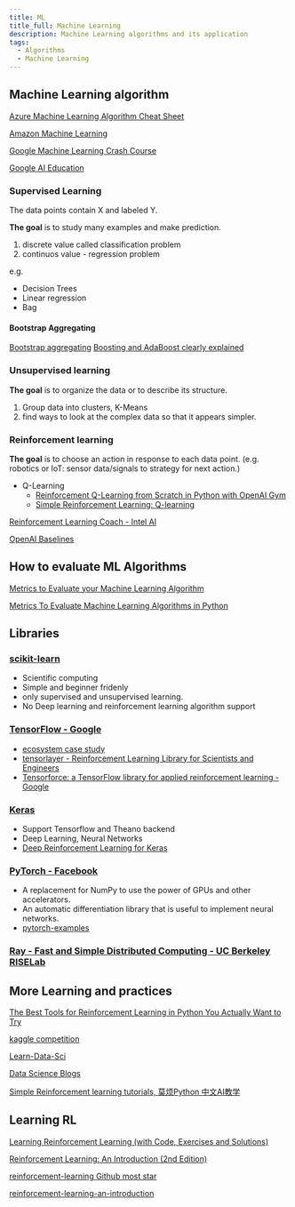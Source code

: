 ```yaml
---
title: ML
title_full: Machine Learning
description: Machine Learning algorithms and its application
tags:
  - Algorithms
  - Machine Learning
---
```


## Machine Learning algorithm

[Azure Machine Learning Algorithm Cheat Sheet](https://docs.microsoft.com/en-us/azure/machine-learning/algorithm-cheat-sheet)

[Amazon Machine Learning](https://docs.aws.amazon.com/machine-learning/latest/dg/what-is-amazon-machine-learning.html)

[Google Machine Learning Crash Course](https://developers.google.com/machine-learning/crash-course)

[Google AI Education](https://ai.google/education/)

### Supervised Learning

The data points contain X and labeled Y.

**The goal** is to study many examples and make prediction.

1. discrete value called classification problem
2. continuos value - regression problem

e.g.

* Decision Trees
* Linear regression
* Bag

#### Bootstrap Aggregating

[Bootstrap aggregating](https://en.wikipedia.org/wiki/Bootstrap_aggregating)
[Boosting and AdaBoost clearly explained](https://towardsdatascience.com/boosting-and-adaboost-clearly-explained-856e21152d3e)

### Unsupervised learning

**The goal** is to organize the data or to describe its structure.

1. Group data into clusters, K-Means
2. find ways to look at the complex data so that it appears simpler.

### Reinforcement learning

**The goal** is to choose an action in response to each data point.
(e.g. robotics or IoT: sensor data/signals to strategy for next action.)

* Q-Learning
  * [Reinforcement Q-Learning from Scratch in Python with OpenAI Gym](https://www.learndatasci.com/tutorials/reinforcement-q-learning-scratch-python-openai-gym/)
  * [Simple Reinforcement Learning: Q-learning](https://towardsdatascience.com/simple-reinforcement-learning-q-learning-fcddc4b6fe56)

[Reinforcement Learning Coach - Intel AI](https://github.com/IntelLabs/coach)

[OpenAI Baselines](https://github.com/openai/baselines)

## How to evaluate ML Algorithms

[Metrics to Evaluate your Machine Learning Algorithm](https://towardsdatascience.com/metrics-to-evaluate-your-machine-learning-algorithm-f10ba6e38234)

[Metrics To Evaluate Machine Learning Algorithms in Python](https://machinelearningmastery.com/metrics-evaluate-machine-learning-algorithms-python/)

## Libraries

### [scikit-learn](https://scikit-learn.org/stable/)

* Scientific computing
* Simple and beginner fridenly
* only supervised and unsupervised learning.
* No Deep learning and reinforcement learning algorithm support

### [TensorFlow - Google](https://www.tensorflow.org/tutorials)

* [ecosystem case study](https://www.tensorflow.org/about/case-studies)
* [tensorlayer - Reinforcement Learning Library for Scientists and Engineers](https://github.com/tensorlayer/tensorlayer)
* [Tensorforce: a TensorFlow library for applied reinforcement learning - Google](https://github.com/tensorforce/tensorforce)

### [Keras](https://keras.io/)

* Support Tensorflow and Theano backend
* Deep Learning, Neural Networks
* [Deep Reinforcement Learning for Keras](https://github.com/keras-rl/keras-rl)

### [PyTorch - Facebook](https://pytorch.org/tutorials/beginner/deep_learning_60min_blitz.html)

* A replacement for NumPy to use the power of GPUs and other accelerators.
* An automatic differentiation library that is useful to implement neural networks.
* [pytorch-examples](https://github.com/pytorch/examples)

### [Ray - Fast and Simple Distributed Computing - UC Berkeley RISELab](https://ray.io/)

## More Learning and practices

[The Best Tools for Reinforcement Learning in Python You Actually Want to Try](https://neptune.ai/blog/the-best-tools-for-reinforcement-learning-in-python)

[kaggle competition](https://www.kaggle.com/)

[Learn-Data-Sci](https://www.learndatasci.com/tutorials/reinforcement-q-learning-scratch-python-openai-gym/)

[Data Science Blogs](https://github.com/LearnDataSci/data-science-blogs)

[Simple Reinforcement learning tutorials, 莫烦Python 中文AI教学](https://github.com/MorvanZhou/Reinforcement-learning-with-tensorflow)

## Learning RL

[Learning Reinforcement Learning (with Code, Exercises and Solutions)](http://www.wildml.com/2016/10/learning-reinforcement-learning/)

[Reinforcement Learning: An Introduction (2nd Edition)](http://incompleteideas.net/book/RLbook2018.pdf)

[reinforcement-learning Github most star](https://github.com/dennybritz/reinforcement-learning)

[reinforcement-learning-an-introduction](https://github.com/ShangtongZhang/reinforcement-learning-an-introduction)